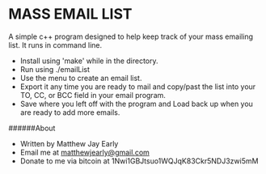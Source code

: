 # MASS EMAIL LIST 

A simple c++ program designed to help keep track of your mass emailing list. It runs in command line.

* Install using 'make' while in the directory.
* Run using ./emailList
* Use the menu to create an email list. 
* Export it any time you are ready to mail and copy/past the list into your TO, CC, or BCC field in your email program.
* Save where you left off with the program and Load back up when you are ready to add more emails. 


######About

* Written by Matthew Jay Early
* Email me at matthewjearly@gmail.com
* Donate to me via bitcoin at 1Nwi1GBJtsuo1WQJqK83Ckr5NDJ3zwi5mM
